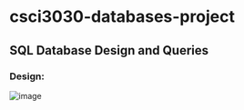 # csci3030-databases-project
## SQL Database Design and Queries

### Design:
![image](https://github.com/jeremydavidfriesen/csci3030-databases-project/blob/master/ProjectPart1/model.png?raw=true)
